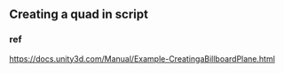 ## Creating a quad in script








### ref 
https://docs.unity3d.com/Manual/Example-CreatingaBillboardPlane.html




